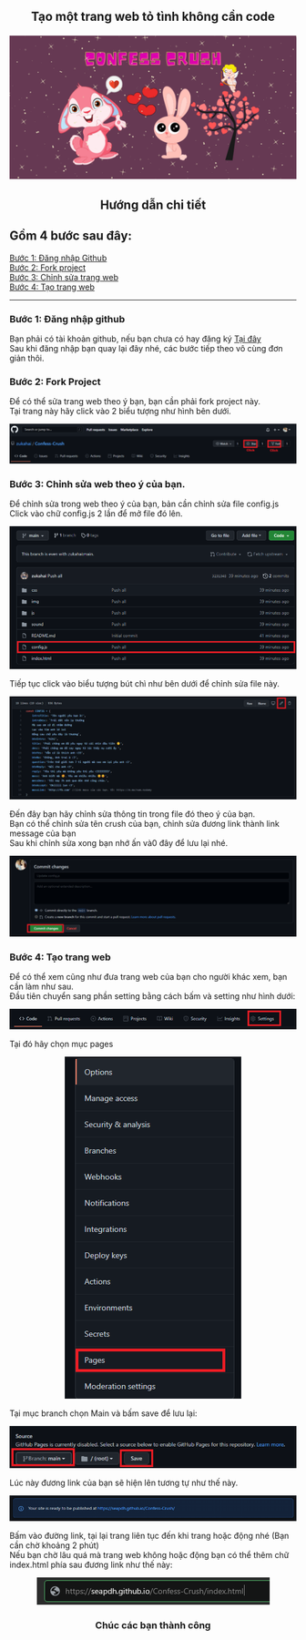 ## <p align="center"> Tạo một trang web tỏ tình không cần code </p>
<p align="center"> <img src="/imagesGithub/github.png" alt="bg" /> </p>

## <p align="center"> Hướng dẫn chi tiết </p>

## Gồm 4 bước sau đây:
[Bước 1: Đăng nhập Github](#bước-1-đăng-nhập-github) </br>
[Bước 2: Fork project](#bước-2-fork-project) </br>
[Bước 3: Chỉnh sửa trang web](#bước-3-chỉnh-sửa-web-theo-ý-của-bạn) </br>
[Bước 4: Tạo trang web](#bước-4-tạo-trang-web) </br>

<hr>

### Bước 1: Đăng nhập github
Bạn phải có tài khoản github, nếu bạn chưa có hay đăng ký [Tại đây](https://github.com/signup?ref_cta=Sign+up&ref_loc=header+logged+out&ref_page=%2F&source=header-home) </br>
Sau khi đăng nhập bạn quay lại đây nhé, các bước tiếp theo vô cùng đơn giản thôi.


### Bước 2: Fork Project
Để có thể sửa trang web theo ý bạn, bạn cần phải fork project này. </br>
Tại trang này hãy click vào 2 biểu tượng như hình bên dưới.
<p align="center"> <img src="/imagesGithub/1.png" alt="fork" /> </p>

### Bước 3: Chỉnh sửa web theo ý của bạn.
Để chỉnh sửa trong web theo ý của bạn, bản cần chỉnh sửa file config.js </br>
Click vào chữ config.js 2 lần để mở file đó lên.
<p align="center"> <img src="/imagesGithub/2.png" alt="edit config.js" /> </p>
Tiếp tục click vào biểu tượng bút chì như bên dưới để chỉnh sửa file này.
<p align="center"> <img src="/imagesGithub/3.png" alt="support" /> </p>

Đến đây bạn hãy chỉnh sửa thông tin trong file đó theo ý của bạn. </br>
Bạn có thể chỉnh sửa tên crush của bạn, chỉnh sửa đương link thành link message của bạn </br>
Sau khi chỉnh sửa xong bạn nhớ ấn và0 đây để lưu lại nhé.

<p align="center"> <img src="/imagesGithub/4.png" alt="support" /> </p>

### Bước 4: Tạo trang web
Để có thể xem cũng như đưa trang web của bạn cho người khác xem, bạn cần làm như sau. </br>
Đầu tiên chuyển sang phần setting bằng cách bấm và setting như hình dưới:
<p align="center"> <img src="/imagesGithub/5.png" alt="setting" /> </p>

Tại đó hãy chọn mục pages
<p align="center"> <img src="/imagesGithub/6.png" alt="setting" /> </p>
Tại mục branch chọn Main và bấm save để lưu lại:
<p align="center"> <img src="/imagesGithub/7.png" alt="setting" /> </p>
Lúc này đương link của bạn sẽ hiện lên tương tự như thế này.
<p align="center"> <img src="/imagesGithub/8.png" alt="setting" /> </p>
Bấm vào đường link, tại lại trang liên tục đến khi trang hoặc động nhé (Bạn cần chờ khoảng 2 phút) </br>
Nếu bạn chờ lâu quá mà trang web không hoặc động bạn có thể thêm chữ index.html phía sau đương link như thế này:
<p align="center"> <img src="/imagesGithub/9.png" alt="setting" /> </p>


### <p align="center"> Chúc các bạn thành công </p>
